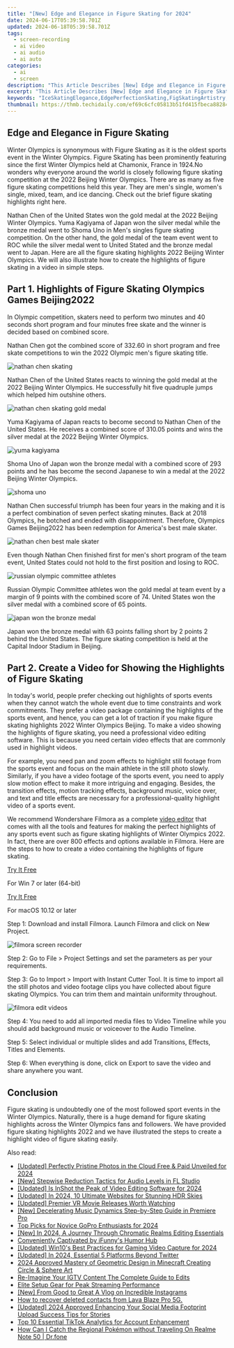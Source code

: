 ```yaml
---
title: "[New] Edge and Elegance in Figure Skating for 2024"
date: 2024-06-17T05:39:58.701Z
updated: 2024-06-18T05:39:58.701Z
tags: 
  - screen-recording
  - ai video
  - ai audio
  - ai auto
categories: 
  - ai
  - screen
description: "This Article Describes [New] Edge and Elegance in Figure Skating for 2024"
excerpt: "This Article Describes [New] Edge and Elegance in Figure Skating for 2024"
keywords: "IceSkatingElegance,EdgePerfectionSkating,FigSkatingArtistry,GracefulIceFigures,SkillEdgeFigureTechnique,ElegantFigureSkating,TightEdgeFigureSport"
thumbnail: https://thmb.techidaily.com/ef69c6cfc05813b51fd415fbeca882846dc473b99199e876bd020898984fe0d1.png
---
```


## Edge and Elegance in Figure Skating

Winter Olympics is synonymous with Figure Skating as it is the oldest sports event in the Winter Olympics. Figure Skating has been prominently featuring since the first Winter Olympics held at Chamonix, France in 1924.No wonders why everyone around the world is closely following figure skating competition at the 2022 Beijing Winter Olympics. There are as many as five figure skating competitions held this year. They are men's single, women's single, mixed, team, and ice dancing. Check out the brief figure skating highlights right here.

Nathan Chen of the United States won the gold medal at the 2022 Beijing Winter Olympics. Yuma Kagiyama of Japan won the silver medal while the bronze medal went to Shoma Uno in Men's singles figure skating competition. On the other hand, the gold medal of the team event went to ROC while the silver medal went to United Stated and the bronze medal went to Japan. Here are all the figure skating highlights 2022 Beijing Winter Olympics. We will also illustrate how to create the highlights of figure skating in a video in simple steps.

## Part 1\. Highlights of Figure Skating Olympics Games Beijing2022

In Olympic competition, skaters need to perform two minutes and 40 seconds short program and four minutes free skate and the winner is decided based on combined score.

Nathan Chen got the combined score of 332.60 in short program and free skate competitions to win the 2022 Olympic men's figure skating title.

![nathan chen skating](https://images.wondershare.com/filmora/article-images/nathan-chen-skating.jpg)

Nathan Chen of the United States reacts to winning the gold medal at the 2022 Beijing Winter Olympics. He successfully hit five quadruple jumps which helped him outshine others.

![nathan chen skating gold medal](https://images.wondershare.com/filmora/article-images/nathan-chen-skating-gold-medal.jpg)

Yuma Kagiyama of Japan reacts to become second to Nathan Chen of the United States. He receives a combined score of 310.05 points and wins the silver medal at the 2022 Beijing Winter Olympics.

![yuma kagiyama](https://images.wondershare.com/filmora/article-images/yuma-kagiyama.jpg)

Shoma Uno of Japan won the bronze medal with a combined score of 293 points and he has become the second Japanese to win a medal at the 2022 Beijing Winter Olympics.

![shoma uno](https://images.wondershare.com/filmora/article-images/shoma-uno.jpg)

Nathan Chen successful triumph has been four years in the making and it is a perfect combination of seven perfect skating minutes. Back at 2018 Olympics, he botched and ended with disappointment. Therefore, Olympics Games Beijing2022 has been redemption for America's best male skater.

![nathan chen best male skater](https://images.wondershare.com/filmora/article-images/nathan-chen-best-male-skater.jpg)

Even though Nathan Chen finished first for men's short program of the team event, United States could not hold to the first position and losing to ROC.

![russian olympic committee athletes](https://images.wondershare.com/filmora/article-images/russian-olympic-committee-athletes.jpg)

Russian Olympic Committee athletes won the gold medal at team event by a margin of 9 points with the combined score of 74\. United States won the silver medal with a combined score of 65 points.

![japan won the bronze medal](https://images.wondershare.com/filmora/article-images/japan-won-the-bronze-medal.jpg)

Japan won the bronze medal with 63 points falling short by 2 points 2 behind the United States. The figure skating competition is held at the Capital Indoor Stadium in Beijing.

## Part 2\. Create a Video for Showing the Highlights of Figure Skating

In today's world, people prefer checking out highlights of sports events when they cannot watch the whole event due to time constraints and work commitments. They prefer a video package containing the highlights of the sports event, and hence, you can get a lot of traction if you make figure skating highlights 2022 Winter Olympics Beijing. To make a video showing the highlights of figure skating, you need a professional video editing software. This is because you need certain video effects that are commonly used in highlight videos.

For example, you need pan and zoom effects to highlight still footage from the sports event and focus on the main athlete in the still photo slowly. Similarly, if you have a video footage of the sports event, you need to apply slow motion effect to make it more intriguing and engaging. Besides, the transition effects, motion tracking effects, background music, voice over, and text and title effects are necessary for a professional-quality highlight video of a sports event.

We recommend Wondershare Filmora as a complete [video editor](https://tools.techidaily.com/wondershare/filmora/download/) that comes with all the tools and features for making the perfect highlights of any sports event such as figure skating highlights of Winter Olympics 2022\. In fact, there are over 800 effects and options available in Filmora. Here are the steps to how to create a video containing the highlights of figure skating.

[Try It Free](https://tools.techidaily.com/wondershare/filmora/download/)

For Win 7 or later (64-bit)

[Try It Free](https://tools.techidaily.com/wondershare/filmora/download/)

For macOS 10.12 or later

Step 1: Download and install Filmora. Launch Filmora and click on New Project.

![filmora screen recorder](https://images.wondershare.com/filmora/article-images/filmora-record-screen.jpg)

Step 2: Go to File > Project Settings and set the parameters as per your requirements.

Step 3: Go to Import > Import with Instant Cutter Tool. It is time to import all the still photos and video footage clips you have collected about figure skating Olympics. You can trim them and maintain uniformity throughout.

![filmora edit videos](https://images.wondershare.com/filmora/article-images/edit-recordings-filmora.jpg)

Step 4: You need to add all imported media files to Video Timeline while you should add background music or voiceover to the Audio Timeline.

Step 5: Select individual or multiple slides and add Transitions, Effects, Titles and Elements.

Step 6: When everything is done, click on Export to save the video and share anywhere you want.

## Conclusion

Figure skating is undoubtedly one of the most followed sport events in the Winter Olympics. Naturally, there is a huge demand for figure skating highlights across the Winter Olympics fans and followers. We have provided figure skating highlights 2022 and we have illustrated the steps to create a highlight video of figure skating easily.


<ins class="adsbygoogle"
     style="display:block"
     data-ad-format="autorelaxed"
     data-ad-client="ca-pub-7571918770474297"
     data-ad-slot="1223367746"></ins>



<ins class="adsbygoogle"
     style="display:block"
     data-ad-client="ca-pub-7571918770474297"
     data-ad-slot="8358498916"
     data-ad-format="auto"
     data-full-width-responsive="true"></ins>


<span class="atpl-alsoreadstyle">Also read:</span>
<div><ul>
<li><a href="https://fox-blue.techidaily.com/updated-perfectly-pristine-photos-in-the-cloud-free-and-paid-unveiled-for-2024/"><u>[Updated] Perfectly Pristine Photos in the Cloud  Free & Paid Unveiled for 2024</u></a></li>
<li><a href="https://fox-blue.techidaily.com/new-stepwise-reduction-tactics-for-audio-levels-in-fl-studio/"><u>[New] Stepwise Reduction Tactics for Audio Levels in FL Studio</u></a></li>
<li><a href="https://fox-blue.techidaily.com/updated-is-inshot-the-peak-of-video-editing-software-for-2024/"><u>[Updated] Is InShot the Peak of Video Editing Software for 2024</u></a></li>
<li><a href="https://fox-blue.techidaily.com/updated-in-2024-10-ultimate-websites-for-stunning-hdr-skies/"><u>[Updated] In 2024, 10 Ultimate Websites for Stunning HDR Skies</u></a></li>
<li><a href="https://fox-blue.techidaily.com/updated-premier-vr-movie-releases-worth-watching/"><u>[Updated] Premier VR Movie Releases Worth Watching</u></a></li>
<li><a href="https://fox-blue.techidaily.com/new-decelerating-music-dynamics-step-by-step-guide-in-premiere-pro/"><u>[New] Decelerating Music Dynamics  Step-by-Step Guide in Premiere Pro</u></a></li>
<li><a href="https://fox-blue.techidaily.com/top-picks-for-novice-gopro-enthusiasts-for-2024/"><u>Top Picks for Novice GoPro Enthusiasts for 2024</u></a></li>
<li><a href="https://fox-blue.techidaily.com/new-in-2024-a-journey-through-chromatic-realms-editing-essentials/"><u>[New] In 2024, A Journey Through Chromatic Realms  Editing Essentials</u></a></li>
<li><a href="https://fox-blue.techidaily.com/conveniently-captivated-by-ifunnys-humor-hub/"><u>Conveniently Captivated by iFunny's Humor Hub</u></a></li>
<li><a href="https://screen-recording.techidaily.com/updated-win10s-best-practices-for-gaming-video-capture-for-2024/"><u>[Updated] Win10's Best Practices for Gaming Video Capture for 2024</u></a></li>
<li><a href="https://twitter-videos.techidaily.com/updated-in-2024-essential-5-platforms-beyond-twitter/"><u>[Updated] In 2024, Essential 5 Platforms Beyond Twitter</u></a></li>
<li><a href="https://visual-screen-recording.techidaily.com/2024-approved-mastery-of-geometric-design-in-minecraft-creating-circle-and-sphere-art/"><u>2024 Approved  Mastery of Geometric Design in Minecraft  Creating Circle & Sphere Art</u></a></li>
<li><a href="https://instagram-clips.techidaily.com/re-imagine-your-igtv-content-the-complete-guide-to-edits/"><u>Re-Imagine Your IGTV Content  The Complete Guide to Edits</u></a></li>
<li><a href="https://extra-lessons.techidaily.com/elite-setup-gear-for-peak-streaming-performance/"><u>Elite Setup Gear for Peak Streaming Performance</u></a></li>
<li><a href="https://instagram-videos.techidaily.com/new-from-good-to-great-a-vlog-on-incredible-instagrams/"><u>[New] From Good to Great  A Vlog on Incredible Instagrams</u></a></li>
<li><a href="https://blog-min.techidaily.com/how-to-recover-deleted-contacts-from-lava-blaze-pro-5g-by-fonelab-android-recover-contacts/"><u>How to recover deleted contacts from Lava Blaze Pro 5G.</u></a></li>
<li><a href="https://facebook-video-content.techidaily.com/updated-2024-approved-enhancing-your-social-media-footprint-upload-success-tips-for-stories/"><u>[Updated] 2024 Approved  Enhancing Your Social Media Footprint  Upload Success Tips for Stories</u></a></li>
<li><a href="https://tiktok-clips.techidaily.com/top-10-essential-tiktok-analytics-for-account-enhancement/"><u>Top 10 Essential TikTok Analytics for Account Enhancement</u></a></li>
<li><a href="https://pokemon-go-android.techidaily.com/how-can-i-catch-the-regional-pokemon-without-traveling-on-realme-note-50-drfone-by-drfone-virtual-android/"><u>How Can I Catch the Regional Pokémon without Traveling On Realme Note 50 | Dr.fone</u></a></li>
</ul></div>
